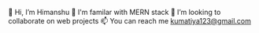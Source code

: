👋 Hi, I’m Himanshu
👀 I'm familar with MERN stack
💞️ I’m looking to collaborate on web projects
📫 You can reach me kumatiya123@gmail.com
